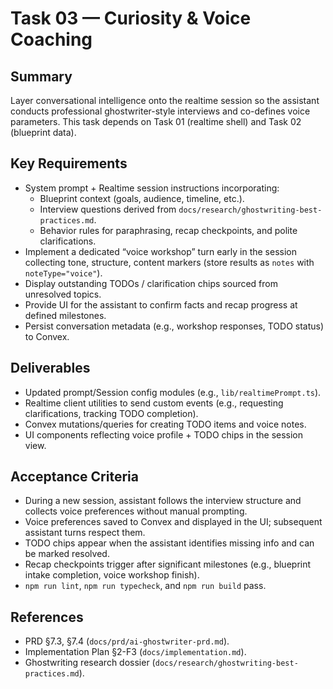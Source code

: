 # Task 03 — Curiosity & Voice Coaching

## Summary
Layer conversational intelligence onto the realtime session so the assistant conducts professional ghostwriter-style interviews and co-defines voice parameters. This task depends on Task 01 (realtime shell) and Task 02 (blueprint data).

## Key Requirements
- System prompt + Realtime session instructions incorporating:
  - Blueprint context (goals, audience, timeline, etc.).
  - Interview questions derived from `docs/research/ghostwriting-best-practices.md`.
  - Behavior rules for paraphrasing, recap checkpoints, and polite clarifications.
- Implement a dedicated “voice workshop” turn early in the session collecting tone, structure, content markers (store results as `notes` with `noteType="voice"`).
- Display outstanding TODOs / clarification chips sourced from unresolved topics.
- Provide UI for the assistant to confirm facts and recap progress at defined milestones.
- Persist conversation metadata (e.g., workshop responses, TODO status) to Convex.

## Deliverables
- Updated prompt/Session config modules (e.g., `lib/realtimePrompt.ts`).
- Realtime client utilities to send custom events (e.g., requesting clarifications, tracking TODO completion).
- Convex mutations/queries for creating TODO items and voice notes.
- UI components reflecting voice profile + TODO chips in the session view.

## Acceptance Criteria
- During a new session, assistant follows the interview structure and collects voice preferences without manual prompting.
- Voice preferences saved to Convex and displayed in the UI; subsequent assistant turns respect them.
- TODO chips appear when the assistant identifies missing info and can be marked resolved.
- Recap checkpoints trigger after significant milestones (e.g., blueprint intake completion, voice workshop finish).
- `npm run lint`, `npm run typecheck`, and `npm run build` pass.

## References
- PRD §7.3, §7.4 (`docs/prd/ai-ghostwriter-prd.md`).
- Implementation Plan §2-F3 (`docs/implementation.md`).
- Ghostwriting research dossier (`docs/research/ghostwriting-best-practices.md`).
